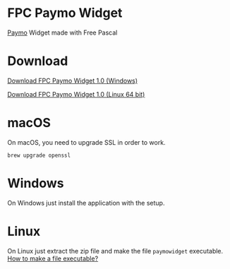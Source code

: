 # FPC Paymo Widget
[Paymo](https://www.paymoapp.com/) Widget made with Free Pascal

# Download
[Download FPC Paymo Widget 1.0 (Windows)](https://github.com/Arandusoft/fpcpaymowidget/releases/download/v1.0/fpcpaymowidget_1.0a.exe)

[Download FPC Paymo Widget 1.0 (Linux 64 bit)](https://github.com/Arandusoft/fpcpaymowidget/releases/download/v1.0/fpcpaymowidget_linux64_1.0a.zip)

# macOS
On macOS, you need to upgrade SSL in order to work.

`brew upgrade openssl`

# Windows
On Windows just install the application with the setup.

# Linux
On Linux just extract the zip file and make the file `paymowidget` executable. [How to make a file executable?](https://askubuntu.com/questions/484718/how-to-make-a-file-executable?answertab=votes#tab-top)
